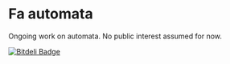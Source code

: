 
Fa automata
===========

Ongoing work on automata.
No public interest assumed for now.


[![Bitdeli Badge](https://d2weczhvl823v0.cloudfront.net/DmitryMyadzelets/fa-automata/trend.png)](https://bitdeli.com/free "Bitdeli Badge")


